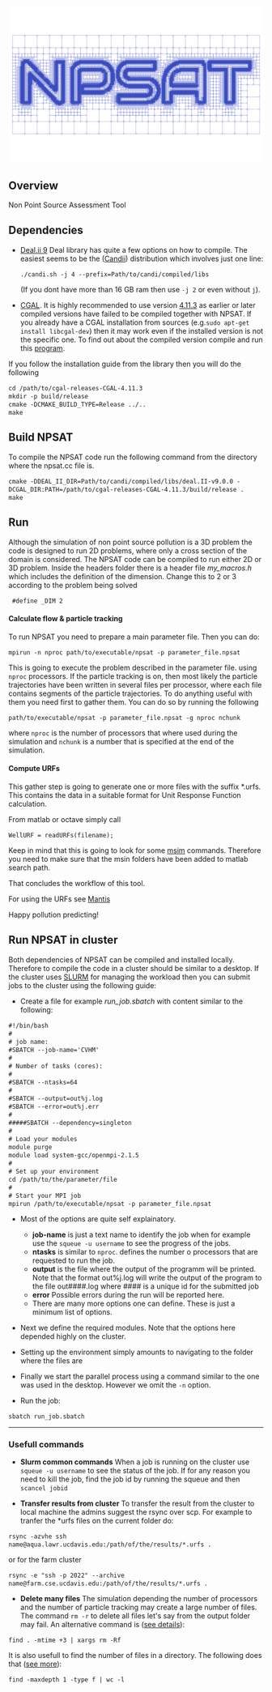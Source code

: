 
<img src="Logo/logo_npsat_600.png" alt="Wells in Central Valley" width="700"/>


## Overview
Non Point Source Assessment Tool




## Dependencies
- [Deal.ii 9](https://www.dealii.org/) 
Deal library has quite a few options on how to compile. The easiest seems to be the ([Candii](https://github.com/koecher/candi)) distribution which involves just one line:

    
    ```
    ./candi.sh -j 4 --prefix=Path/to/candi/compiled/libs
    ```

    (If you dont have more than 16 GB ram then use `-j 2` or even without `j`). 

- [CGAL](https://www.cgal.org/).
It is highly recommended to use version [4.11.3](https://github.com/CGAL/cgal/releases/tag/releases%2FCGAL-4.11.3)  as earlier or later compiled versions have failed to be compiled together with NPSAT. 
If you already have a CGAL installation from sources (e.g.`sudo apt-get install libcgal-dev`) then it may work even if the installed version is not the specific one. 
To find out about the compiled version compile and run this [program](https://gist.github.com/alecsphys/7398446).

If you follow the installation guide from the library then you will do the following
```
cd /path/to/cgal-releases-CGAL-4.11.3
mkdir -p build/release
cmake -DCMAKE_BUILD_TYPE=Release ../..
make
```


## Build NPSAT
To compile the NPSAT code run the following command from the directory where the npsat.cc file is.
```
cmake -DDEAL_II_DIR=Path/to/candi/compiled/libs/deal.II-v9.0.0 -DCGAL_DIR:PATH=/path/to/cgal-releases-CGAL-4.11.3/build/release .
make
```


## Run

Although the simulation of non point source pollution is a 3D problem the code is designed to run 2D problems, where only a cross section of the domain is considered. 
The NPSAT code can be compiled to run either 2D or 3D problem. 
Inside the headers folder there is a header file *my_macros.h* which includes the definition of the dimension. Change this to 2 or 3 according to the problem being solved

```
 #define _DIM 2
```


#### Calculate flow & particle tracking
To run NPSAT you need to prepare a main parameter file. Then you can do:
```
mpirun -n nproc path/to/executable/npsat -p parameter_file.npsat
```
This is going to execute the problem described in the parameter file. using `nproc` processors. If the particle tracking is on, then most likely the particle trajectories have been written in several files per processor, where each file contains segments of the particle trajectories. To do anything useful with them you need first to gather them. You can do so by running the following
```
path/to/executable/npsat -p parameter_file.npsat -g nproc nchunk
```
where `nproc` is the number of processors that where used during the simulation and `nchunk` is a number that is specified at the end of the simulation. 

#### Compute URFs
This gather step is going to generate one or more files with the suffix *.urfs. This contains the data in a suitable format for Unit Response Function calculation. 

From matlab or octave simply call 
```
WellURF = readURFs(filename);
```

Keep in mind that this is going to look for some [msim](http://subsurface.gr/software/msim/) commands. Therefore you need to make sure that the msin folders have been added to matlab search path.

That concludes the workflow of this tool.

For using the URFs see [Mantis](https://github.com/giorgk/Mantis) 


Happy pollution predicting!

## Run NPSAT in cluster
Both dependencies of NPSAT can be compiled and installed locally. Therefore to compile the code in a cluster should be similar to a desktop. If the cluster uses [SLURM](https://slurm.schedmd.com/) for managing the workload then you can submit jobs to the cluster using the following guide:

* Create a file for example *run_job.sbatch* with content similar to the following:
```
#!/bin/bash
#
# job name:
#SBATCH --job-name='CVHM'
#
# Number of tasks (cores):
#
#SBATCH --ntasks=64
#
#SBATCH --output=out%j.log
#SBATCH --error=out%j.err
#
#####SBATCH --dependency=singleton
#
# Load your modules
module purge
module load system-gcc/openmpi-2.1.5
#
# Set up your environment 
cd /path/to/the/parameter/file
#
# Start your MPI job
mpirun /path/to/executable/npsat -p parameter_file.npsat

```
 
* Most of the options are quite self explainatory. 
    * **job-name** is just a text name to identify the job when for example use the `squeue -u username` to see the progress of the jobs. 
    * **ntasks** is similar to `nproc`. defines the number o processors that are requested to run the job.
    *  **output** is the file where the output of the programm will be printed. Note that the format out%j.log will write the output of the program to the file out####.log where #### is a unique id for the submitted job
    * **error** Possible errors during the run will be reported here.
    * There are many more options one can define. These is just a minimum list of options.
    
* Next we define the required modules. Note that the options here depended highly on the cluster.

* Setting up the environment simply amounts to navigating to the folder where the files are 

* Finally we start the parallel process using a command similar to the one was used in the desktop. However we omit the `-n` option.
* Run the job:
```
sbatch run_job.sbatch
```


---
### Usefull commands
* **Slurm common commands**
When a job is running on the cluster use `squeue -u username` to see the status of the job. 
If for any reason you need to kill the job, find the job id by running the squeue and then ```scancel jobid```


* **Transfer results from cluster**
To transfer the result from the cluster to local machine the admins suggest the rsync over scp. For example to tranfer the *urfs files on the current folder do:
```
rsync -azvhe ssh name@aqua.lawr.ucdavis.edu:/path/of/the/results/*.urfs .
```
or for the farm cluster
```
rsync -e "ssh -p 2022" --archive name@farm.cse.ucdavis.edu:/path/of/the/results/*.urfs .
```
* **Delete many files**
The simulation depending the number of processors and the number of particle tracking may create a large number of files. The command `rm -r` to delete all files let's say from the output folder may fail.
An alternative command is ([see details](https://stackoverflow.com/questions/14731133/how-to-delete-all-files-older-than-3-days-when-argument-list-too-long?rq=1)):
```
find . -mtime +3 | xargs rm -Rf
```
It is also usefull to find the number of files in a directory. The following does that ([see more](https://askubuntu.com/questions/370697/how-to-count-number-of-files-in-a-directory-but-not-recursively)):
```
find -maxdepth 1 -type f | wc -l
```

    
    
    
    





